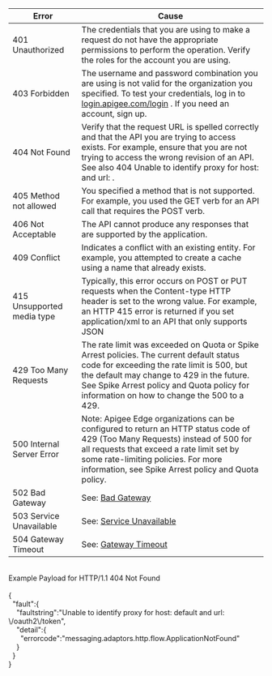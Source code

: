 |Error <img width=250/>| Cause|
|---------------------------------------|------------------------------------------------------------|
|401 Unauthorized |The credentials that you are using to make a request do not have the appropriate permissions to perform the operation. Verify the roles for the account you are using.|
|403 Forbidden |The username and password combination you are using is not valid for the organization you specified. To test your credentials, log in to [login.apigee.com/login](https://login.apigee.com/login) . If you need an account, sign up.|
|404 Not Found |Verify that the request URL is spelled correctly and that the API you are trying to access exists. For example, ensure that you are not trying to access the wrong revision of an API. See also 404 Unable to identify proxy for host: <virtual host name> and url: <path>.|
|405 Method not allowed |You specified a method that is not supported. For example, you used the GET verb for an API call that requires the POST verb.|
|406 Not Acceptable |The API cannot produce any responses that are supported by the application.|
|409 Conflict |Indicates a conflict with an existing entity. For example, you attempted to create a cache using a name that already exists.|
|415 Unsupported media type |Typically, this error occurs on POST or PUT requests when the Content-type HTTP header is set to the wrong value. For example, an HTTP 415 error is returned if you set application/xml to an API that only supports JSON|
|429 Too Many Requests |The rate limit was exceeded on Quota or Spike Arrest policies. The current default status code for exceeding the rate limit is 500, but the default may change to 429 in the future. See Spike Arrest policy and Quota policy for information on how to change the 500 to a 429.|
|500 Internal Server Error |Note: Apigee Edge organizations can be configured to return an HTTP status code of 429 (Too Many Requests) instead of 500 for all requests that exceed a rate limit set by some rate-limiting policies. For more information, see Spike Arrest policy and Quota policy.|
|502 Bad Gateway|See: [Bad Gateway](https://docs.apigee.com/api-platform/troubleshoot/runtime/502-bad-gateway) |
|503 Service Unavailable |See: [Service Unavailable](https://docs.apigee.com/api-platform/troubleshoot/runtime/503-service-unavailable) |  
|504 Gateway Timeout|See: [Gateway Timeout](https://docs.apigee.com/api-platform/troubleshoot/runtime/504-gateway-timeout) |  

<br/>
Example Payload for HTTP/1.1 404 Not Found<br/>
<br/>
{<br/>
&nbsp;&nbsp;"fault":{<br/>
&nbsp;&nbsp;&nbsp;&nbsp;"faultstring":"Unable to identify proxy for host: default and url: \/oauth2\/token",<br/>
&nbsp;&nbsp;&nbsp;&nbsp;"detail":{<br/>
&nbsp;&nbsp;&nbsp;&nbsp;&nbsp;&nbsp;"errorcode":"messaging.adaptors.http.flow.ApplicationNotFound"<br/>
&nbsp;&nbsp;&nbsp;&nbsp;}<br/>
&nbsp;&nbsp;}<br/>
}<br/>


